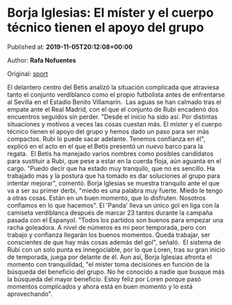 
# Borja Iglesias: El míster y el cuerpo técnico tienen el apoyo del grupo

Published at: **2019-11-05T20:12:08+00:00**

Author: **Rafa Nofuentes**

Original: [sport](https://www.sport.es/es/noticias/betis/borja-iglesias-mister-cuerpo-tecnico-tienen-apoyo-del-grupo-7715880)

El delantero centro del Betis analizó la situación complicada que atraviesa tanto el conjunto verdiblanco como el propio futbolista antes de enfrentarse al Sevilla en el Estadio Benito Villamarín. 
Las aguas se han calmado tras el empate ante el Real Madrid, con el que el conjunto de Rubi encadenó dos encuentros seguidos sin perder. "Desde el inicio ha sido así. Por distintas situaciones y motivos a veces las cosas cuestan más. El míster y el cuerpo técnico tienen el apoyo del grupo y hemos dado un paso para ser más compactos. Rubi lo puede sacar adelante. Tenemos confianza en él", explicó en el acto en el que el Betis presentó un nuevo barco para la regata. 
El Betis ha manejado varios nombres como posibles candidatos para sustituir a Rubi, que pese a estar en la cuerda floja, aún aguanta en el cargo. "Puedo decir que ha estado muy tranquilo, que no es sencillo. Ha trabajado más y la postura que ha tomado es dar soluciones al grupo para intentar mejorar", comentó.
Borja Iglesias se muestra tranquilo ante el que va a ser su primer derbi, "miedo es una palabra muy fuerte. Miedo le tengo a otras cosas. Están en un buen momento, que lo disfruten. Nosotros confiamos en lo que hacemos".
El 'Panda' lleva un único gol en liga con la camiseta verdiblanca después de marcar 23 tantos durante la campaña pasada con el Espanyol. "Todos los partidos son buenos para empezar una racha goleadora. A nivel de números es mi peor temporada, pero con trabajo y confianza llegarán los buenos momentos. Queda trabajar, ser conscientes de que hay más cosas además del gol", señaló. 
El sistema de Rubi con un solo punta es innegociable, por lo que Loren, tras su gran inicio de temporada, juega por delante de él. Aun así, Borja Iglesias afronta el momento con tranquilidad, "el míster toma decisiones en función de la búsqueda del beneficio del grupo. No he conocido a nadie que busque más la búsqueda del mayor beneficio. Estoy feliz por Loren porque pasó momentos complicados y ahora está en buen momento y lo está aprovechando".
